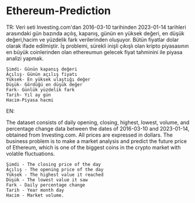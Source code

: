 # Ethereum-Prediction
TR:
Veri seti Investing.com'dan 2016-03-10 tarihinden 2023-01-14 tarihleri arasındaki gün bazında açılış, kapanış, günün en yüksek değeri, en düşük değeri,hacim ve yüzdelik 
fark verilerinden oluşuyor. Bütün fiyatlar dolar olarak ifade edilmiştir. İş problemi, sürekli inişli çıkışlı olan kripto piyasasının en büyük coinlerinden olan ethereumun
gelecek fiyat tahminini ile piyasa analizi yapmak.

	Şimdi- Günün kapanış değeri
	Açılış- Günün açılış fiyatı
	Yüksek- En yüksek ulaştığı değer
	Düşük- Gördüğü en düşük değer
	Fark- Günlük yüzdelik fark
	Tarih- Yıl ay gün
	Hacim-Piyasa hacmi

EN:

The dataset consists of daily opening, closing, highest, lowest, volume, and percentage change data between the dates of 2016-03-10 and 2023-01-14, obtained from Investing.com. All prices are expressed in dollars. 
The business problem is to make a market analysis and predict the future price of Ethereum, which is one of the biggest coins in the crypto market with volatile fluctuations.

	Şimdi - The closing price of the day
	Açılış - The opening price of the day
	Yüksek - The highest value it reached
	Düşük - The lowest value it saw
	Fark - Daily percentage change
	Tarih - Year month day
	Hacim - Market volume.
